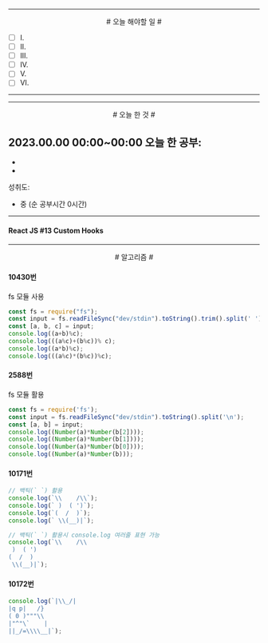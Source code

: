 


----

<div align='center'>
# 오늘 해야할 일 #
</div>

- [ ]  Ⅰ. 
- [ ]  Ⅱ. 
- [ ]  Ⅲ. 
- [ ]  Ⅳ. 
- [ ]  Ⅴ. 
- [ ]  Ⅵ. 

----


----

<div align="center"># 오늘 한 것 #</div>

2023.00.00 00:00~00:00 
오늘 한 공부: 
- 
- 
- 

성취도: 
- 중 (순 공부시간 0시간)

----


#### React JS #13 Custom Hooks
####


--- 

<div align="center"> # 알고리즘 #</div>

#### 10430번

fs 모듈 사용
```js
const fs = require("fs");
const input = fs.readFileSync("dev/stdin").toString().trim().split(' ').map(v=>Number(v));
const [a, b, c] = input;
console.log((a+b)%c);
console.log(((a%c)+(b%c))% c);
console.log((a*b)%c);
console.log(((a%c)*(b%c))%c);
```

#### 2588번

fs 모듈 활용
```js
const fs = require('fs');
const input = fs.readFileSync("dev/stdin").toString().split('\n');
const [a, b] = input;
console.log((Number(a)*Number(b[2])));
console.log((Number(a)*Number(b[1])));
console.log((Number(a)*Number(b[0])));
console.log((Number(a)*Number(b)));
```
#### 10171번

```js
// 백틱(` `) 활용
console.log(`\\    /\\`);
console.log(` )  ( ')`);
console.log(`(  /  )`);
console.log(` \\(__)|`);

// 백틱(` `) 활용시 console.log 여러줄 표현 가능
console.log(`\\    /\\
 )  ( ')
(  /  )
 \\(__)|`);
```

#### 10172번

```js
console.log(`|\\_/|
|q p|   /}
( 0 )"""\\
|"^"\`    |
||_/=\\\\__|`);
```
####
